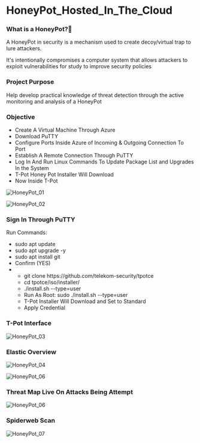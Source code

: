 # HoneyPot_Hosted_In_The_Cloud
<h3>What is a HoneyPot?🍯</h3>
<p>A HoneyPot in security is a mechanism used to create decoy/virtual trap to lure attackers.</p>
<p>It's intentionally compromises a computer system that allows attackers to exploit vulnerabilities for study to improve security policies</p>

<h3>Project Purpose</h3>
<p>Help develop practical knowledge of threat detection through the active monitoring and analysis of a HoneyPot</p>

<h3>Objective</h3>
<ul>
  <li>Create A Virtual Machine Through Azure</li>
  <li>Download PuTTY</li>
  <li>Configure Ports Inside Azure of Incoming & Outgoing Connection To Port</li>
  <li>Establish A Remote Connection Through PuTTY</li>
  <li>Log In And Run Linux Commands To Update Package List and Upgrades In the System</li>
  <li>T-Pot Honey Pot Installer Will Download</li>
  <li>Now Inside T-Pot</li>
</ul>

![HoneyPot_01](https://github.com/Keepcodingjoni619/HoneyPot_Hosted_In_The_Cloud/assets/82996237/732efbce-5648-45ce-97bd-796be7874cc1)



![HoneyPot_02](https://github.com/Keepcodingjoni619/HoneyPot_Hosted_In_The_Cloud/assets/82996237/353a5428-7296-4bca-a0eb-42aac25b49da)

<h3>Sign In Through PuTTY</h3>
<p>Run Commands: </p>
<ul>
  <li>sudo apt update</li>
  <li>sudo apt upgrade -y</li>
  <li>sudo apt install git</li>
  <li>Confirm (YES)</li>
  <li>
      <ul>
        <li>git clone https://github.com/telekom-security/tpotce</li>
        <li>cd tpotce/iso/installer/</li>
        <li> ./install.sh --type=user</li>
        <li>Run As Root: sudo ./install.sh --type=user</li>
        <li>T-Pot Installer Will Download and Set to Standard</li>
        <li>Apply Credential</li>
      </ul>
  </li>
</ul>

<h3>T-Pot Interface</h3>

![HoneyPot_03](https://github.com/Keepcodingjoni619/HoneyPot_Hosted_In_The_Cloud/assets/82996237/d6ade1d4-4c13-405b-a24d-cd1ba854d086)


<h3>Elastic Overview</h3>

![HoneyPot_04](https://github.com/Keepcodingjoni619/HoneyPot_Hosted_In_The_Cloud/assets/82996237/50d09374-3a60-4782-9f28-1733605f8d46)

![HoneyPot_06](https://github.com/Keepcodingjoni619/HoneyPot_Hosted_In_The_Cloud/assets/82996237/c3ca037f-ac33-4ebe-85e2-0213c06dd6e9)


<h3>Threat Map Live On Attacks Being Attempt</h3>

![HoneyPot_06](https://github.com/Keepcodingjoni619/HoneyPot_Hosted_In_The_Cloud/assets/82996237/e2e15bab-ace2-4030-aceb-08045b029f63)

<h3>Spiderweb Scan</h3>

![HoneyPot_07](https://github.com/Keepcodingjoni619/HoneyPot_Hosted_In_The_Cloud/assets/82996237/634fca71-81c3-43b1-8eb5-e5da8f00ef2d)
